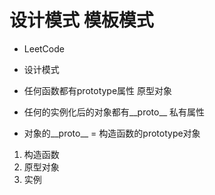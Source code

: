 # 设计模式 模板模式

- LeetCode
- 设计模式

- 任何函数都有prototype属性 原型对象
- 任何的实例化后的对象都有__proto__ 私有属性
- 对象的__proto__ = 构造函数的prototype对象
1. 构造函数
2. 原型对象
3. 实例